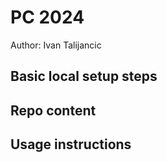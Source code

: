 # PC 2024
Author: Ivan Talijancic

## Basic local setup steps

## Repo content

## Usage instructions
